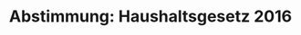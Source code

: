 ---
abstimmung:
  abstimmung: 2
  bundestagssitzung: 141
  legislaturperiode: 18
categories:
- Finanzen
- Haushalt
data:
- title: Abstimmungsergebnis 20151127_2-data.pdf
  url: /res/abstimmungsliste/20151127_2-data.pdf
- title: Abstimmungsergebnis 20151127_2_xls-data.csv
  url: /res/abstimmungsliste/analyses/20151127_2_xls-data.csv
documents:
- local: /res/abstimmungsdaten/018-141-02/1805500.pdf
  title: Drucksache 18/05500.pdf
  url: http://dip21.bundestag.de/dip21/btd/18/055/1805500.pdf
- local: /res/abstimmungsdaten/018-141-02/1805502.pdf
  title: Drucksache 18/05502.pdf
  url: http://dip21.bundestag.de/dip21/btd/18/055/1805502.pdf
- local: /res/abstimmungsdaten/018-141-02/1806102.pdf
  title: Drucksache 18/06102.pdf
  url: http://dip21.bundestag.de/dip21/btd/18/061/1806102.pdf
- local: /res/abstimmungsdaten/018-141-02/1806105.pdf
  title: Drucksache 18/06105.pdf
  url: http://dip21.bundestag.de/dip21/btd/18/061/1806105.pdf
- local: /res/abstimmungsdaten/018-141-02/1806115.pdf
  title: Drucksache 18/06115.pdf
  url: http://dip21.bundestag.de/dip21/btd/18/061/1806115.pdf
- local: /res/abstimmungsdaten/018-141-02/1806119.pdf
  title: Drucksache 18/06119.pdf
  url: http://dip21.bundestag.de/dip21/btd/18/061/1806119.pdf
- local: /res/abstimmungsdaten/018-141-02/1806120.pdf
  title: Drucksache 18/06120.pdf
  url: http://dip21.bundestag.de/dip21/btd/18/061/1806120.pdf
- local: /res/abstimmungsdaten/018-141-02/1806122.pdf
  title: Drucksache 18/06122.pdf
  url: http://dip21.bundestag.de/dip21/btd/18/061/1806122.pdf
- local: /res/abstimmungsdaten/018-141-02/1806126.pdf
  title: Drucksache 18/06126.pdf
  url: http://dip21.bundestag.de/dip21/btd/18/061/1806126.pdf
ergebnis:
  cdu/csu:
    enthaltung: 0
    gesamt: 310
    ja: 290
    nein: 0
    nichtabgegeben: 20
    ungueltig: 0
  die.linke:
    enthaltung: 0
    gesamt: 64
    ja: 0
    nein: 59
    nichtabgegeben: 5
    ungueltig: 0
  file: 20151127_2_xls-data.csv
  gruenen:
    enthaltung: 0
    gesamt: 63
    ja: 0
    nein: 55
    nichtabgegeben: 8
    ungueltig: 0
  spd:
    enthaltung: 0
    gesamt: 193
    ja: 176
    nein: 0
    nichtabgegeben: 17
    ungueltig: 0
layout: abstimmung
links:
- title: https://www.bundestag.de/parlament/plenum/abstimmung/abstimmung?id=376
  url: https://www.bundestag.de/parlament/plenum/abstimmung/abstimmung?id=376
preview: "Deutscher Bundestag\n\n141. Sitzung des Deutschen Bundestages\nam Freitag,\
  \ 27.November 2015\n\nEndg\xFCltiges Ergebnis der Namentlichen Abstimmung Nr. 2\n\
  \nGesetzentwurf der Bundesregierung\nEntwurf eines Gesetzes \xFCber die Feststellung\
  \ des Bundeshaushaltsplans f\xFCr das\nHaushaltsjahr 2016 (Haushaltsgesetz 2016)\n\
  - Drucksachen 18/5500, 18/5502, 18/6102, 18/6105 bis 18/6115, 18/6119, 18/6120 und\n\
  18/6122 bis 18/6126 -\n\nAbgegebene Stimmen insgesamt:\n\n580\n\nNicht abgegebene\
  \ Stimmen:\nJa-Stimmen:\n\n50\n466\n\nNein-Stimmen:\n\n114\n\nEnthaltungen:\n\n\
  0\n\nUng\xFCltige:\n\n0\n\nBerlin, den 27.11.2015\n\nBeginn: 12:48\nEnde: 12:51\n"
tags:
- Haushalt
- Bundesregierung
- Entwicklung
title: 'Abstimmung: Haushaltsgesetz 2016'
---